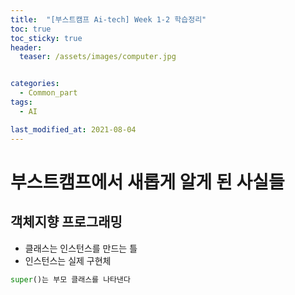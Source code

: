 ```yaml
---
title:  "[부스트캠프 Ai-tech] Week 1-2 학습정리"
toc: true
toc_sticky: true
header:
  teaser: /assets/images/computer.jpg


categories:
  - Common_part
tags:
  - AI

last_modified_at: 2021-08-04
---
```

# 부스트캠프에서 새롭게 알게 된 사실들

## 객체지향 프로그래밍

- 클래스는 인스턴스를 만드는 틀
- 인스턴스는 실제 구현체

```python
super()는 부모 클래스를 나타낸다
```
